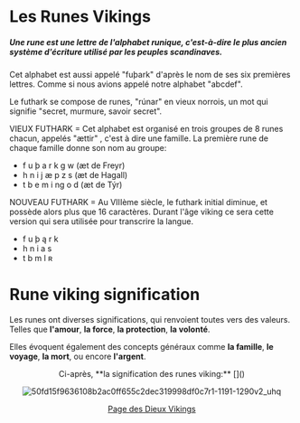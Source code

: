 # **Les Runes Vikings**



##### **Une rune est une lettre de l'alphabet runique, c'est-à-dire le plus ancien système d'écriture utilisé par les peuples scandinaves.**

Cet alphabet est aussi appelé "fuþark" d'après le nom de ses six premières lettres. Comme si nous avions appelé notre alphabet "abcdef".

Le futhark se compose de runes, "rúnar" en vieux norrois, un mot qui signifie "secret, murmure, savoir secret".



VIEUX FUTHARK = Cet alphabet est organisé en trois groupes de 8 runes chacun, appelés "ættir" , c'est à dire une famille. La première rune de chaque famille donne son nom au groupe:

* f u þ a r k g w  (æt de Freyr)
* h n i j æ p z s  (æt de Hagall)
* t b e m i ng o d (æt de Týr)


NOUVEAU FUTHARK = Au VIIIème siècle, le futhark initial diminue, et possède alors plus que 16 caractères. Durant l'âge viking ce sera cette version qui sera utilisée pour transcrire la langue.

* f u þ ą r k
* h n i a s
* t b m l ʀ

# Rune viking signification

Les runes ont diverses significations, qui renvoient toutes vers des valeurs. Telles que **l'amour**, **la force**, **la protection**, **la volonté**.


Elles évoquent également des concepts généraux comme **la famille**, **le voyage**, **la mort**, ou encore **l'argent**. 

<center>
Ci-après, **la signification des runes viking:**
[]()

![50fd15f9636108b2ac0ff655c2dec319998df0c7r1-1191-1290v2_uhq](C:\xampp\htdocs\Projet_Vikings\img\50fd15f9636108b2ac0ff655c2dec319998df0c7r1-1191-1290v2_uhq.jpg)

[Page des Dieux Vikings](C:\xampp\htdocs\Projet_Vikings\page2.html)
